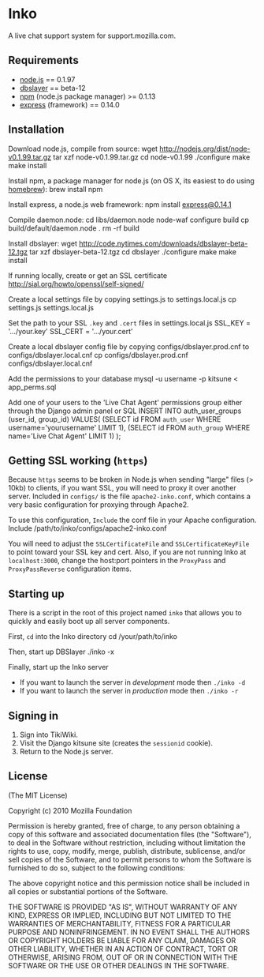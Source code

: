 # Inko

A live chat support system for support.mozilla.com.

## Requirements

* [node.js](http://nodejs.org) == 0.1.97
* [dbslayer](http://code.nytimes.com/projects/dbslayer/wiki) == beta-12
* [npm](http://github.com/isaacs/npm) (node.js package manager) >= 0.1.13
* [express](http://github.com/visionmedia/express) (framework) == 0.14.0

## Installation

Download node.js, compile from source:
    wget http://nodejs.org/dist/node-v0.1.99.tar.gz
    tar xzf node-v0.1.99.tar.gz
    cd node-v0.1.99
    ./configure
    make
    make install

Install npm, a package manager for node.js (on OS X, its easiest to do using [homebrew](http://mxcl.github.com/homebrew/)):
    brew install npm

Install express, a node.js web framework:
    npm install express@0.14.1

Compile daemon.node:
    cd libs/daemon.node
    node-waf configure build
    cp build/default/daemon.node .
    rm -rf build

Install dbslayer:
    wget http://code.nytimes.com/downloads/dbslayer-beta-12.tgz
    tar xzf dbslayer-beta-12.tgz
    cd dbslayer
    ./configure
    make
    make install

If running locally, create or get an SSL certificate
    http://sial.org/howto/openssl/self-signed/

Create a local settings file by copying settings.js to settings.local.js
    cp settings.js settings.local.js

Set the path to your SSL `.key` and `.cert` files in settings.local.js
    SSL_KEY = '.../your.key'
    SSL_CERT = '.../your.cert'

Create a local dbslayer config file by copying configs/dbslayer.prod.cnf to configs/dbslayer.local.cnf
    cp configs/dbslayer.prod.cnf configs/dbslayer.local.cnf

Add the permissions to your database
    mysql -u username -p kitsune < app_perms.sql

Add one of your users to the 'Live Chat Agent' permissions group either through the Django admin panel or SQL
    INSERT INTO auth_user_groups (user_id, group_id) VALUES(
        (SELECT id FROM `auth_user` WHERE username='yourusername' LIMIT 1),
        (SELECT id FROM `auth_group` WHERE name='Live Chat Agent' LIMIT 1)
    );

## Getting SSL working (`https`)

Because `https` seems to be broken in Node.js when sending "large" files (> 10kb) to clients, if you want SSL,
you will need to proxy it over another server. Included in `configs/` is the file `apache2-inko.conf`, which contains
a very basic configuration for proxying through Apache2.

To use this configuration, `Include` the conf file in your Apache configuration.
    Include /path/to/inko/configs/apache2-inko.conf

You will need to adjust the `SSLCertificateFile` and `SSLCertificateKeyFile` to point toward your SSL key and cert.
Also, if you are not running Inko at `localhost:3000`, change the host:port pointers in the `ProxyPass` and `ProxyPassReverse`
configuration items.

## Starting up

There is a script in the root of this project named `inko` that allows you to quickly and easily boot up all server components.

First, `cd` into the Inko directory
    cd /your/path/to/inko
    
Then, start up DBSlayer
    ./inko -x

Finally, start up the Inko server

* If you want to launch the server in _development_ mode then `./inko -d`
* If you want to launch the server in _production_ mode then `./inko -r`

## Signing in

1. Sign into TikiWiki.
2. Visit the Django kitsune site (creates the `sessionid` cookie).
3. Return to the Node.js server.

## License

(The MIT License)

Copyright (c) 2010 Mozilla Foundation

Permission is hereby granted, free of charge, to any person obtaining a copy
of this software and associated documentation files (the "Software"), to deal
in the Software without restriction, including without limitation the rights
to use, copy, modify, merge, publish, distribute, sublicense, and/or sell
copies of the Software, and to permit persons to whom the Software is
furnished to do so, subject to the following conditions:

The above copyright notice and this permission notice shall be included in
all copies or substantial portions of the Software.

THE SOFTWARE IS PROVIDED "AS IS", WITHOUT WARRANTY OF ANY KIND, EXPRESS OR
IMPLIED, INCLUDING BUT NOT LIMITED TO THE WARRANTIES OF MERCHANTABILITY,
FITNESS FOR A PARTICULAR PURPOSE AND NONINFRINGEMENT. IN NO EVENT SHALL THE
AUTHORS OR COPYRIGHT HOLDERS BE LIABLE FOR ANY CLAIM, DAMAGES OR OTHER
LIABILITY, WHETHER IN AN ACTION OF CONTRACT, TORT OR OTHERWISE, ARISING FROM,
OUT OF OR IN CONNECTION WITH THE SOFTWARE OR THE USE OR OTHER DEALINGS IN
THE SOFTWARE.